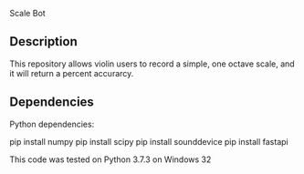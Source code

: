 Scale Bot

Description
-----------------------------------------------------------------------------------------------------------------------------------------------------------------------------------
This repository allows violin users to record a simple, one octave scale, and it will return a percent accurarcy. 

Dependencies
-----------------------------------------------------------------------------------------------------------------------------------------------------------------------------------
Python dependencies:

pip install numpy
pip install scipy
pip install sounddevice
pip install fastapi
  
This code was tested on Python 3.7.3 on Windows 32
